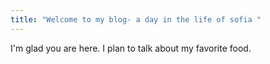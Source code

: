 ```yaml
---
title: "Welcome to my blog- a day in the life of sofia "
---
```


I'm glad you are here. I plan to talk about my favorite food. 
